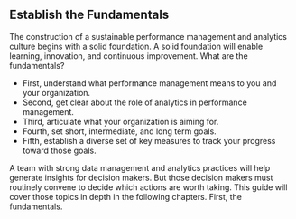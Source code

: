 ## Establish the Fundamentals

The construction of a sustainable performance management and analytics culture begins with a solid foundation. A solid foundation will enable learning, innovation, and continuous improvement. What are the fundamentals?

* First, understand what performance management means to you and your organization.
* Second, get clear about the role of analytics in performance management.
* Third, articulate what your organization is aiming for.
* Fourth, set short, intermediate, and long term goals.
* Fifth, establish a diverse set of key measures to track your progress toward those goals.

A team with strong data management and analytics practices will help generate insights for decision makers. But those decision makers must routinely convene to decide which actions are worth taking. This guide will cover those topics in depth in the following chapters. First, the fundamentals.
